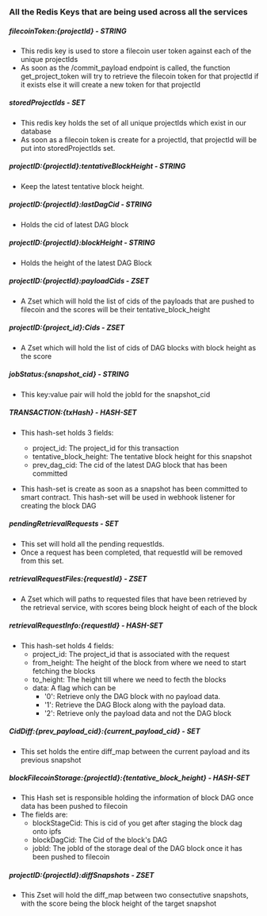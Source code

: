 ### All the Redis Keys that are being used across all the services

##### filecoinToken:{projectId} - STRING
- This redis key is used to store a filecoin user token against each of the unique projectIds
- As soon as the /commit_payload endpoint is called, the function get_project_token will try to retrieve the filecoin token
for that projectId if it exists else it will create a new token for that projectId

##### storedProjectIds - SET
- This redis key holds the set of all unique projectIds which exist in our database
- As soon as a filecoin token is create for a projectId, that projectId will be put into storedProjectIds set.

##### projectID:{projectId}:tentativeBlockHeight - STRING
- Keep the latest tentative block height.

##### projectID:{projectId}:lastDagCid - STRING
- Holds the cid of latest DAG block

##### projectID:{projectId}:blockHeight - STRING
- Holds the height of the latest DAG Block

##### projectID:{projectId}:payloadCids - ZSET
- A Zset which will hold the list of cids of the payloads that are pushed to filecoin and the scores will be their 
tentative_block_height

##### projectID:{project_id}:Cids - ZSET
- A Zset which will hold the list of cids of DAG blocks with block height as the score

##### jobStatus:{snapshot_cid} - STRING
- This key:value pair will hold the jobId for the snapshot_cid

##### TRANSACTION:{txHash} - HASH-SET
- This hash-set holds 3 fields: 
	- project_id: The project_id for this transaction
	- tentative_block_height: The tentative block height for this snapshot
	- prev_dag_cid: The cid of the latest DAG block that has been committed

- This hash-set is create as soon as a snapshot has been committed to smart contract. This hash-set will be used in webhook 
listener for creating the block DAG

##### pendingRetrievalRequests - SET
- This set will hold all the pending requestIds.
- Once a request has been completed, that requestId will be removed from this set.

##### retrievalRequestFiles:{requestId} - ZSET
- A Zset which will paths to requested files that have been retrieved by the retrieval service, with scores being block 
height of each of the block

##### retrievalRequestInfo:{requestId} - HASH-SET
- This hash-set holds 4 fields:
	- project_id: The project_id that is associated with the request
	- from_height: The height of the block from where we need to start fetching the blocks
	- to_height: The height till where we need to fecth the blocks
	- data: A flag which can be
		- '0': Retrieve only the DAG block with no payload data.
		- '1': Retrieve the DAG Block along with the payload data.
		- '2': Retrieve only the payload data and not the DAG block

##### CidDiff:{prev_payload_cid}:{current_payload_cid} - SET
- This set holds the entire diff_map between the current payload and its previous snapshot

##### blockFilecoinStorage:{projectId}:{tentative_block_height} - HASH-SET
- This Hash set is responsible holding the information of block DAG once data has been pushed to filecoin
- The fields are:
	- blockStageCid: This is cid of you get after staging the block dag onto ipfs
	- blockDagCid: The Cid of the block's DAG
	- jobId: The jobId of the storage deal of the DAG block once it has been pushed to filecoin

##### projectID:{projectId}:diffSnapshots - ZSET
- This Zset will hold the diff_map between two consectutive snapshots, with the score being the block height of the target snapshot


